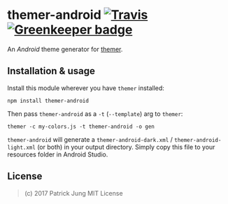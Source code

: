# themer-android [![Travis](https://img.shields.io/travis/pddstudio/themer-android.svg)](https://travis-ci.org/pddstudio/themer-android) [![Greenkeeper badge](https://badges.greenkeeper.io/PDDStudio/themer-android.svg)](https://greenkeeper.io/)

An *Android* theme generator for [themer](https://github.com/mjswensen/themer).

## Installation & usage

Install this module wherever you have `themer` installed:

    npm install themer-android

Then pass `themer-android` as a `-t` (`--template`) arg to `themer`:

    themer -c my-colors.js -t themer-android -o gen

`themer-android` will generate a `themer-android-dark.xml` / `themer-android-light.xml` (or both) in your output directory. Simply copy this file to your resources folder in Android Studio.

## License

> (c) 2017 Patrick Jung MIT License
